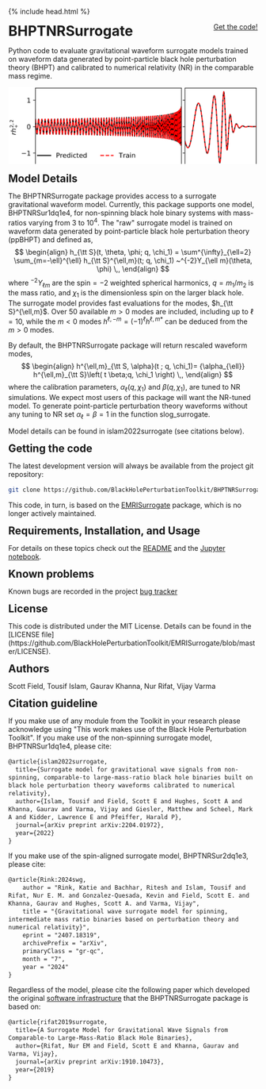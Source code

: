 {% include head.html %}

<p>
 <h1 style="display:inline">BHPTNRSurrogate</h1> <span style="float:right;"><a href="{{ site.github.repository_url }}" class = "code_btn">Get the code!</a></span>
</p>

Python code to evaluate gravitational waveform surrogate models 
trained on waveform data generated by 
point-particle black hole perturbation theory (BHPT)
and calibrated to numerical relativity (NR) in the
comparable mass regime. 

![BHPTNR surrogate](/assets/BHPTK-EMRI.png)

<p>
 <h2 style="display:inline">Model Details</h2>
</p>

The BHPTNRSurrogate package provides access to a surrogate gravitational
waveform model. Currently, this package supports one model, BHPTNRSur1dq1e4,
for non-spinning black hole binary systems with mass-ratios varying from 3 to
$10^4$. The "raw" surrogate model is trained on waveform data generated by
point-particle black hole perturbation theory (ppBHPT) and defined as, 
$$
\begin{align}
 h_{\tt S}(t, \theta, \phi; q, \chi_1) = \sum^{\infty}_{\ell=2} \sum_{m=-\ell}^{\ell} h_{\tt S}^{\ell,m}(t; q, \chi_1) ~^{-2}Y_{\ell m}(\theta, \phi) \,,
\end{align}
$$
where $^{-2}Y_{\ell m}$ are the spin$=-2$ weighted spherical harmonics,
$q=m_1/m_2$ is the mass ratio, and $\chi_1$ is the dimensionless spin
on the larger black hole. The surrogate model
provides fast evaluations for the modes, $h_{\tt S}^{\ell,m}$.
Over 50 available $m > 0$ modes are included, including up to $\ell=10$, 
while the $m<0$ modes 
$h^{\ell, -m} = (-1)^{\ell} h^{\ell,m}{}^*$ can be deduced from the $m>0$ modes.

By default, the BHPTNRSurrogate package will return rescaled waveform modes,
$$
\begin{align}
h^{\ell,m}_{\tt S, \alpha}(t ; q, \chi_1)= {\alpha_{\ell}} h^{\ell,m}_{\tt S}\left( t \beta;q, \chi_1 \right) \,,
\end{align}
$$
where the calibration parameters, $\alpha_{\ell}(q,\chi_1)$ and $\beta(q,\chi_1)$, are tuned to NR simulations. We expect most users 
of this package will want the NR-tuned model. To
generate point-particle perturbation theory waveforms without any
tuning to NR set $\alpha_{\ell} = \beta = 1$ in the function slog_surrogate. 

Model details can be found in islam2022surrogate (see citations below). 

<p>
 <h2 style="display:inline">Getting the code</h2> 
</p>

The latest development version will always be available from the project git
repository:

```bash
git clone https://github.com/BlackHolePerturbationToolkit/BHPTNRSurrogate.git
```

This code, in turn, is based on the 
[EMRISurrogate](https://github.com/BlackHolePerturbationToolkit/EMRISurrogate) package,
which is no longer actively maintained. 

<p>
 <h2 style="display:inline">Requirements, Installation, and Usage</h2>
</p>

For details on these topics check out the [README](https://github.com/BlackHolePerturbationToolkit/BHPTNRSurrogate/blob/master/README.md) and
the [Jupyter notebook](https://github.com/BlackHolePerturbationToolkit/BHPTNRSurrogate/blob/master/BHPTNRSurrogate.ipynb).

<p>
 <h2 style="display:inline">Known problems</h2>
</p>

Known bugs are recorded in the
project [bug tracker](https://github.com/BlackHolePerturbationToolkit/BHPTNRSurrogate/issues)

<p>
 <h2 style="display:inline">License</h2>
</p>
This code is distributed under the MIT License. Details can
be found in the [LICENSE file](https://github.com/BlackHolePerturbationToolkit/EMRISurrogate/blob/master/LICENSE).


<p>
 <h2 style="display:inline">Authors</h2>
</p>

Scott Field, Tousif Islam, Gaurav Khanna, Nur Rifat, Vijay Varma 

<p>
 <h2 style="display:inline">Citation guideline</h2>
</p>

If you make use of any module from the Toolkit in your research please acknowledge using "This work makes use of the Black Hole Perturbation Toolkit". If you make use of the non-spinning surrogate model, BHPTNRSur1dq1e4, please cite:

```
@article{islam2022surrogate,
  title={Surrogate model for gravitational wave signals from non-spinning, comparable-to large-mass-ratio black hole binaries built on black hole perturbation theory waveforms calibrated to numerical relativity},
  author={Islam, Tousif and Field, Scott E and Hughes, Scott A and Khanna, Gaurav and Varma, Vijay and Giesler, Matthew and Scheel, Mark A and Kidder, Lawrence E and Pfeiffer, Harald P},
  journal={arXiv preprint arXiv:2204.01972},
  year={2022}
}
```

If you make use of the spin-aligned surrogate model, BHPTNRSur2dq1e3, please cite:

```
@article{Rink:2024swg,
    author = "Rink, Katie and Bachhar, Ritesh and Islam, Tousif and Rifat, Nur E. M. and Gonzalez-Quesada, Kevin and Field, Scott E. and Khanna, Gaurav and Hughes, Scott A. and Varma, Vijay",
    title = "{Gravitational wave surrogate model for spinning, intermediate mass ratio binaries based on perturbation theory and numerical relativity}",
    eprint = "2407.18319",
    archivePrefix = "arXiv",
    primaryClass = "gr-qc",
    month = "7",
    year = "2024"
}
```


Regardless of the model, please cite the following paper which developed the original [software infrastructure](https://github.com/BlackHolePerturbationToolkit/EMRISurrogate) that the BHPTNRSurrogate package is based on:

```
@article{rifat2019surrogate,
  title={A Surrogate Model for Gravitational Wave Signals from Comparable-to Large-Mass-Ratio Black Hole Binaries},
  author={Rifat, Nur EM and Field, Scott E and Khanna, Gaurav and Varma, Vijay},
  journal={arXiv preprint arXiv:1910.10473},
  year={2019}
}
```

